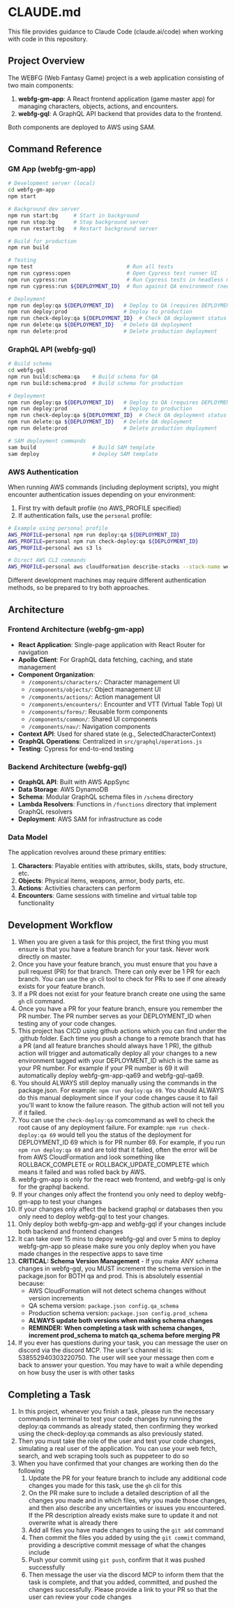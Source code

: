 # CLAUDE.md

This file provides guidance to Claude Code (claude.ai/code) when working with code in this repository.

## Project Overview

The WEBFG (Web Fantasy Game) project is a web application consisting of two main components:

1. **webfg-gm-app**: A React frontend application (game master app) for managing characters, objects, actions, and encounters.
2. **webfg-gql**: A GraphQL API backend that provides data to the frontend.

Both components are deployed to AWS using SAM.

## Command Reference

### GM App (webfg-gm-app)

```bash
# Development server (local)
cd webfg-gm-app
npm start

# Background dev server
npm run start:bg     # Start in background
npm run stop:bg      # Stop background server
npm run restart:bg   # Restart background server

# Build for production
npm run build

# Testing
npm test                              # Run all tests
npm run cypress:open                  # Open Cypress test runner UI
npm run cypress:run                   # Run Cypress tests in headless mode
npm run cypress:run ${DEPLOYMENT_ID}  # Run against QA environment (needs deployment ID)

# Deployment
npm run deploy:qa ${DEPLOYMENT_ID}   # Deploy to QA (requires DEPLOYMENT_ID)
npm run deploy:prod                  # Deploy to production
npm run check-deploy:qa ${DEPLOYMENT_ID}  # Check QA deployment status
npm run delete:qa ${DEPLOYMENT_ID}   # Delete QA deployment
npm run delete:prod                  # Delete production deployment
```

### GraphQL API (webfg-gql)

```bash
# Build schema
cd webfg-gql
npm run build:schema:qa    # Build schema for QA
npm run build:schema:prod  # Build schema for production

# Deployment
npm run deploy:qa ${DEPLOYMENT_ID}   # Deploy to QA (requires DEPLOYMENT_ID)
npm run deploy:prod                  # Deploy to production
npm run check-deploy:qa ${DEPLOYMENT_ID}  # Check QA deployment status
npm run delete:qa ${DEPLOYMENT_ID}   # Delete QA deployment
npm run delete:prod                  # Delete production deployment

# SAM deployment commands
sam build                  # Build SAM template
sam deploy                 # Deploy SAM template
```

### AWS Authentication

When running AWS commands (including deployment scripts), you might encounter authentication issues depending on your environment:

1. First try with default profile (no AWS_PROFILE specified)
2. If authentication fails, use the `personal` profile:

```bash
# Example using personal profile
AWS_PROFILE=personal npm run deploy:qa ${DEPLOYMENT_ID}
AWS_PROFILE=personal npm run check-deploy:qa ${DEPLOYMENT_ID}
AWS_PROFILE=personal aws s3 ls

# Direct AWS CLI commands
AWS_PROFILE=personal aws cloudformation describe-stacks --stack-name webfg-gql-qa${DEPLOYMENT_ID}
```

Different development machines may require different authentication methods, so be prepared to try both approaches.

## Architecture

### Frontend Architecture (webfg-gm-app)

- **React Application**: Single-page application with React Router for navigation
- **Apollo Client**: For GraphQL data fetching, caching, and state management
- **Component Organization**:
  - `/components/characters/`: Character management UI
  - `/components/objects/`: Object management UI
  - `/components/actions/`: Action management UI
  - `/components/encounters/`: Encounter and VTT (Virtual Table Top) UI
  - `/components/forms/`: Reusable form components
  - `/components/common/`: Shared UI components
  - `/components/nav/`: Navigation components
- **Context API**: Used for shared state (e.g., SelectedCharacterContext)
- **GraphQL Operations**: Centralized in `src/graphql/operations.js`
- **Testing**: Cypress for end-to-end testing

### Backend Architecture (webfg-gql)

- **GraphQL API**: Built with AWS AppSync
- **Data Storage**: AWS DynamoDB
- **Schema**: Modular GraphQL schema files in `/schema` directory
- **Lambda Resolvers**: Functions in `/functions` directory that implement GraphQL resolvers
- **Deployment**: AWS SAM for infrastructure as code

### Data Model

The application revolves around these primary entities:

1. **Characters**: Playable entities with attributes, skills, stats, body structure, etc.
2. **Objects**: Physical items, weapons, armor, body parts, etc.
3. **Actions**: Activities characters can perform
4. **Encounters**: Game sessions with timeline and virtual table top functionality

## Development Workflow

1. When you are given a task for this project, the first thing you must ensure is that you have a feature branch for your task. Never work directly on master.
2. Once you have your feature branch, you must ensure that you have a pull request (PR) for that branch. There can only ever be 1 PR for each branch. You can use the `gh` cli tool to check for PRs to see if one already exists for your feature branch. 
3. If a PR does not exist for your feature branch create one using the same `gh` cli command.
4. Once you have a PR for your feature branch, ensure you remember the PR number. The PR number serves as your DEPLOYMENT_ID when testing any of your code changes.
5. This project has CICD using github actions which you can find under the .github folder. Each time you push a change to a remote branch that has a PR (and all feature branches should always have 1 PR), the github action will trigger and automatically deploy all your changes to a new environment tagged with your DEPLOYMENT_ID which is the same as your PR number. For example if your PR number is 69 it will automatically deploy webfg-gm-app-qa69 and webfg-gql-qa69.
6. You should ALWAYS still deploy manually using the commands in the package.json. For example: `npm run deploy:qa 69`. You should ALWAYS do this manual deployment since if your code changes cause it to fail you'll want to know the failure reason. The github action will not tell you if it failed.
7. You can use the `check-deploy:qa` comcommand as well to check the root cause of any deployment failure. For example: `npm run check-deploy:qa 69` would tell you the status of the deployment for DEPLOYMENT_ID 69 which is for PR number 69. For example, if you run `npm run deploy:qa 69` and are told that it failed, often the error will be from AWS CloudFormation and look something like ROLLBACK_COMPLETE or ROLLBACK_UPDATE_COMPLETE which means it failed and was rolled back by AWS.
8. webfg-gm-app is only for the react web frontend, and webfg-gql is only for the graphql backend. 
9. If your changes only affect the frontend you only need to deploy webfg-gm-app to test your changes
10. If your changes only affect the backend graphql or databases then you only need to deploy webfg-gql to test your changes.
11. Only deploy both webfg-gm-app and webfg-gql if your changes include both backend and frontend changes
12. It can take over 15 mins to depoy webfg-gql and over 5 mins to deploy webfg-gm-app so please make sure you only deploy when you have made changes in the respective apps to save time
13. **CRITICAL: Schema Version Management** - If you make ANY schema changes in webfg-gql, you MUST increment the schema version in the package.json for BOTH qa and prod. This is absolutely essential because:
    - AWS CloudFormation will not detect schema changes without version increments
    - QA schema version: `package.json config.qa_schema` 
    - Production schema version: `package.json config.prod_schema`
    - **ALWAYS update both versions when making schema changes**
    - **REMINDER: When completing a task with schema changes, increment prod_schema to match qa_schema before merging PR**
14. If you ever has questions during your task, you can message the user on discord via the discord MCP. The user's channel id is: 538552940303220750. The user will see your message then com
e back to answer your question. You may have to wait a while depending on how busy the user is with other tasks

## Completing a Task

1. In this project, whenever you finish a task, please run the necessary commands in terminal to test your code changes by running the deploy:qa commands as already stated, then confirming they worked using the check-deploy:qa commands as also previously stated.
2. Then you must take the role of the user and test your code changes, simulating a real user of the application. You can use your web fetch, search, and web scraping tools such as puppeteer to do so
3. When you have confirmed that your changes are working then do the following
    1. Update the PR for your feature branch to include any additional code changes you made for this task, use the `gh` cli for this
    2. On the PR make sure to include a detailed description of all the changes you made and in which files, why you made those changes, and then also describe any uncertainties or issues you encountered. If the PR description already exists make sure to update it and not overwrite what is already there
    3. Add all files you have made changes to using the `git add` command
    4. Then commit the files you added by using the `git commit` command, providing a descriptive commit message of what the changes include
    5. Push your commit using `git push`, confirm that it was pushed successfully
    6. Then message the user via the discord MCP to inform them that the task is complete, and that you added, committed, and pushed the changes successfully. Please provide a link to your PR so that the user can review your code changes
